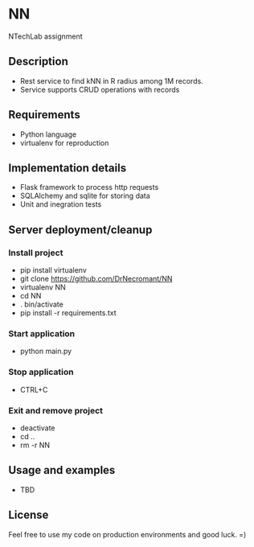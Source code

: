 # NN
NTechLab assignment

## Description
* Rest service to find kNN in R radius among 1M records.
* Service supports CRUD operations with records
 
## Requirements
* Python language
* virtualenv for reproduction

## Implementation details
* Flask framework to process http requests
* SQLAlchemy and sqlite for storing data
* Unit and inegration tests

## Server deployment/cleanup

### Install project
* pip install virtualenv
* git clone https://github.com/DrNecromant/NN
* virtualenv NN
* cd NN
* . bin/activate
* pip install -r requirements.txt

### Start application
* python main.py

### Stop application
* CTRL+C

### Exit and remove project
* deactivate
* cd ..
* rm -r NN

## Usage and examples
* TBD

## License
Feel free to use my code on production environments and good luck. =)
